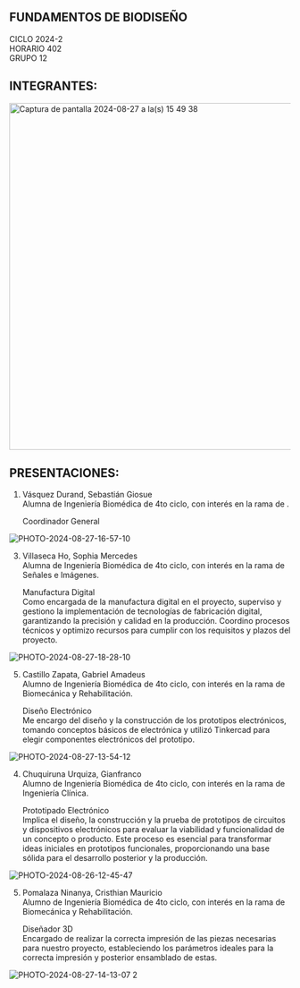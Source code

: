 FUNDAMENTOS DE BIODISEÑO
- 

CICLO 2024-2 \
HORARIO 402 \
GRUPO 12


INTEGRANTES:
- 
<img width="620" alt="Captura de pantalla 2024-08-27 a la(s) 15 49 38" src="https://github.com/user-attachments/assets/9ee04d3e-d7c2-4028-9153-fedffae99a4d">


PRESENTACIONES:
- 
1. Vásquez Durand, Sebastián Giosue \
   Alumna de Ingeniería Biomédica de 4to ciclo, con interés en la rama de .

   Coordinador General

![PHOTO-2024-08-27-16-57-10](https://github.com/user-attachments/assets/b6fc3c71-6b8b-4e68-baf0-7d387174ec88) 

3. Villaseca Ho, Sophia Mercedes \
   Alumna de Ingeniería Biomédica de 4to ciclo, con interés en la rama de Señales e Imágenes.

   Manufactura Digital \
   Como encargada de la manufactura digital en el proyecto, superviso y gestiono la implementación de tecnologías de fabricación digital, garantizando la precisión y calidad en la producción. Coordino procesos técnicos y optimizo recursos para cumplir con los requisitos y plazos del proyecto.

![PHOTO-2024-08-27-18-28-10](https://github.com/user-attachments/assets/09edb07c-1aff-4489-be5b-84c49aef11c9)

5. Castillo Zapata, Gabriel Amadeus \
   Alumno de Ingeniería Biomédica de 4to ciclo, con interés en la rama de Biomecánica y Rehabilitación.

   Diseño Electrónico \
   Me encargo del diseño y la construcción de los prototipos electrónicos, tomando conceptos básicos de electrónica y utilizó Tinkercad para elegir componentes electrónicos del prototipo.

![PHOTO-2024-08-27-13-54-12](https://github.com/user-attachments/assets/01fa5ccb-cf52-4ee2-a38a-9b53aed13640)

4. Chuquiruna Urquiza, Gianfranco \
   Alumno de Ingeniería Biomédica de 4to ciclo, con interés en la rama de Ingeniería Clínica.

   Prototipado Electrónico \
   Implica el diseño, la construcción y la prueba de prototipos de circuitos y dispositivos electrónicos para evaluar la viabilidad y funcionalidad de un concepto o producto. Este proceso es esencial para transformar ideas iniciales en prototipos funcionales, proporcionando una base sólida para el desarrollo posterior y la producción.

![PHOTO-2024-08-26-12-45-47](https://github.com/user-attachments/assets/d5daaefd-5b81-4bba-8214-c85652465f9a)

5. Pomalaza Ninanya, Cristhian Mauricio \
   Alumno de Ingeniería Biomédica de 4to ciclo, con interés en la rama de Biomecánica y Rehabilitación.

   Diseñador 3D \
   Encargado de realizar la correcta impresión de las piezas necesarias para nuestro proyecto, estableciendo los parámetros ideales para la correcta impresión y posterior ensamblado de estas.

![PHOTO-2024-08-27-14-13-07 2](https://github.com/user-attachments/assets/99e2c338-cfd5-4eb3-b009-691923af9132)






